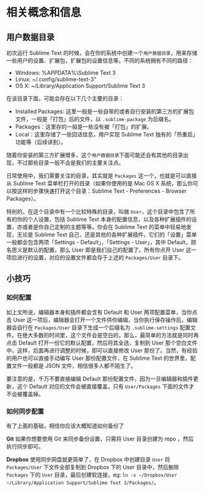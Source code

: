 # 相关概念和信息

## 用户数据目录
初次运行 Sublime Text 的时候，会在你的系统中创建一个`用户数据目录`，用来存储一些用户的设置、扩展包，扩展包的设置信息等。不同的系统拥有不同的路径：

* Windows: %APPDATA%\Sublime Text 3
* Linux: ~/.config/sublime-text-3”
* OS X: ~/Library/Application Support/Sublime Text 3

在该目录下面，可能会存在以下几个主要的目录：

* Installed Packages: 这里一般是一些自带的或者自行安装的第三方的扩展包文件，一般是「打包」后的文件，以 `.sublime-package` 为后缀名。
* Packages：这里存的一般是一些没有被「打包」的扩展。
* Local：这里存储了一些回话信息，用户实现 Sublime Text 独有的「热重启」功能等（后续讲到）。

随着你安装的第三方扩展增多，这个`用户数据目录`下面可能还会有其他的目录出现，不过那些目录一般不会是我们的主要关注点。

日常使用中，我们需要关注的目录，其实就是 `Packages` 这一个，也就是可以直接从 Sublime Text 菜单栏打开的目录（如果你使用的是 Mac OS X 系统，那么你可以按这样的步骤快速打开这个目录：Sublime Text - Preferences - Browser Packages）。

特别的，在这个目录中有一个比较特殊的目录，叫做 `User`，这个目录中包含了所有的你的个人设置，包括 Sublime Text 本身的配置信息，以及各种扩展插件的设置，亦或者是你自己定制的主题等等。你会在 Sublime Text 的菜单中轻易地发现，无论是 Sublime Text 自己，还是其他的各种扩展插件，它们的「设置」菜单一般都会包含两项「Settings - Default」，「Settings - User」，其中 Default，顾名思义是默认的配置，那么 User 即是我们自己的配置了。所有你点开 User 这一项后进行的设置，对应的设置文件都会存于上述的 `Packages/User` 目录下。

## 小技巧

### 如何配置
如上文所说，编辑器本身和插件都会含有 Default 和 User 两项配置菜单，当你点击 User 这一项后，编辑器会打开一个文件供你编辑，当你执行保存操作后，编辑器会自行在 `Packages/User` 目录下生成一个后缀名为 `.sublime-settings` 配置文件。在绝大多数的时间里，这个文件会是空白的，那么，最简单的方法就是同时再点击 Default 打开一份它的默认配置，然后将其全选，复制到 User 那个空白文件中，这样，后面再进行调整的时候，即可以直接修改 User 那份了。当然，有经验的用户也可以直接手动编写 User 那份配置文件，在 Sublime Text 的世界里，配置文件一般都是 JSON 文件，相信很多人都不陌生了。

要注意的是，千万不要直接编辑 Default 那份配置文件，因为一旦编辑器和插件更新，这个 Default 对应的文件会被直接覆盖，只有 `User/Packages` 下面的文件才不会被覆盖掉。


### 如何同步配置
有了上面的基础，相信你应该大概知道如何备份了

__Git__
如果你想要使用 Git 来同步备份设置，只需将 User 目录创建为 repo ，然后执行同步即可。

__Dropbox__
使用同步网盘就更简单了，在 Dropbox 中创建目录 `User` 将 `Packages/User` 下文件全部复制到 Dropbox 下的 User 目录中，然后删除 `Packages` 下的 `User` 目录，最后创建软连接，eg: `ln -s ~/Dropbox/User ~/Library/Application Support/Sublime Text 3/Packages/`。

